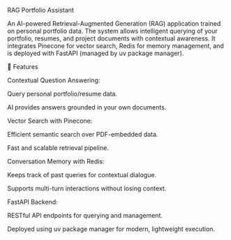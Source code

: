 RAG Portfolio Assistant

An AI-powered Retrieval-Augmented Generation (RAG) application trained on personal portfolio data. The system allows intelligent querying of your portfolio, resumes, and project documents with contextual awareness. It integrates Pinecone for vector search, Redis for memory management, and is deployed with FastAPI (managed by uv package manager).

🚀 Features

Contextual Question Answering:

Query personal portfolio/resume data.

AI provides answers grounded in your own documents.

Vector Search with Pinecone:

Efficient semantic search over PDF-embedded data.

Fast and scalable retrieval pipeline.

Conversation Memory with Redis:

Keeps track of past queries for contextual dialogue.

Supports multi-turn interactions without losing context.

FastAPI Backend:

RESTful API endpoints for querying and management.

Deployed using uv package manager for modern, lightweight execution.
